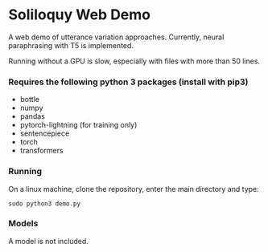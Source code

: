 # Soliloquy Web Demo

A web demo of utterance variation approaches. Currently, neural paraphrasing 
with T5 is implemented.

Running without a GPU is slow, especially with files with more than 50 lines.

### Requires the following python 3 packages (install with pip3)

- bottle
- numpy
- pandas
- pytorch-lightning (for training only)
- sentencepiece
- torch
- transformers

### Running

On a linux machine, clone the repository, enter the main directory and type:

`sudo python3 demo.py`

### Models

A model is not included.
